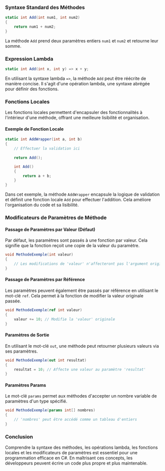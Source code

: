 ### Syntaxe Standard des Méthodes

```csharp
static int Add(int num1, int num2)
{
    return num1 + num2;
}
```

La méthode `Add` prend deux paramètres entiers `num1` et `num2` et retourne leur somme.

### Expression Lambda

```csharp
static int Add(int x, int y) => x + y;
```

En utilisant la syntaxe lambda `=>`, la méthode `Add` peut être réécrite de manière concise. Il s'agit d'une opération lambda, une syntaxe abrégée pour définir des fonctions.

### Fonctions Locales

Les fonctions locales permettent d'encapsuler des fonctionnalités à l'intérieur d'une méthode, offrant une meilleure lisibilité et organisation.

#### Exemple de Fonction Locale

```csharp
static int AddWrapper(int a, int b)
{
    // Effectuer la validation ici
    
    return Add();

    int Add()
    {
        return a + b;
    }
}
```

Dans cet exemple, la méthode `AddWrapper` encapsule la logique de validation et définit une fonction locale `Add` pour effectuer l'addition. Cela améliore l'organisation du code et sa lisibilité.

### Modificateurs de Paramètres de Méthode

#### Passage de Paramètres par Valeur (Défaut)

Par défaut, les paramètres sont passés à une fonction par valeur. Cela signifie que la fonction reçoit une copie de la valeur du paramètre.

```csharp
void MethodeExemple(int valeur)
{
    // Les modifications de 'valeur' n'affecteront pas l'argument original
}
```

#### Passage de Paramètres par Référence

Les paramètres peuvent également être passés par référence en utilisant le mot-clé `ref`. Cela permet à la fonction de modifier la valeur originale passée.

```csharp
void MethodeExemple(ref int valeur)
{
    valeur += 10; // Modifie la 'valeur' originale
}
```

#### Paramètres de Sortie

En utilisant le mot-clé `out`, une méthode peut retourner plusieurs valeurs via ses paramètres.

```csharp
void MethodeExemple(out int resultat)
{
    resultat = 10; // Affecte une valeur au paramètre 'resultat'
}
```

#### Paramètres Params

Le mot-clé `params` permet aux méthodes d'accepter un nombre variable de paramètres d'un type spécifié.

```csharp
void MethodeExemple(params int[] nombres)
{
    // 'nombres' peut être accédé comme un tableau d'entiers
}
```

### Conclusion

Comprendre la syntaxe des méthodes, les opérations lambda, les fonctions locales et les modificateurs de paramètres est essentiel pour une programmation efficace en C#. En maîtrisant ces concepts, les développeurs peuvent écrire un code plus propre et plus maintenable.